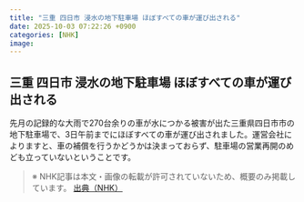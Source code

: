 ```yaml
---
title: "三重 四日市 浸水の地下駐車場 ほぼすべての車が運び出される"
date: 2025-10-03 07:22:26 +0900
categories: [NHK]
image: 
---
```

## 三重 四日市 浸水の地下駐車場 ほぼすべての車が運び出される

先月の記録的な大雨で270台余りの車が水につかる被害が出た三重県四日市市の地下駐車場で、3日午前までにほぼすべての車が運び出されました。運営会社によりますと、車の補償を行うかどうかは決まっておらず、駐車場の営業再開のめども立っていないということです。

> ※ NHK記事は本文・画像の転載が許可されていないため、概要のみ掲載しています。
[出典（NHK）](http://www3.nhk.or.jp/news/html/20251003/k10014940091000.html)
